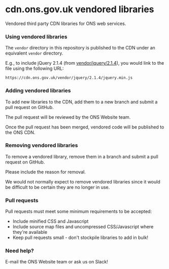 cdn.ons.gov.uk vendored libraries
=================================

Vendored third party CDN libraries for ONS web services.

### Using vendored libraries

The `vendor` directory in this repository is published to the CDN
under an equivalent `vendor` directory.

E.g., to include jQuery 2.1.4 (from [vendor/jquery/2.1.4](vendor/jquery/2.1.4)), you would
link to the file using the following URL:
```
https://cdn.ons.gov.uk/vendor/jquery/2.1.4/jquery.min.js
```

### Adding vendored libraries

To add new libraries to the CDN, add them to a new branch and
submit a pull request on GitHub.

The pull request will be reviewed by the ONS Website team.

Once the pull request has been merged, vendored code will be published
to the ONS CDN.

### Removing vendored libraries

To remove a vendored library, remove them in a branch and submit a
pull request on GitHub.

Please include the reason for removal.

We would not normally expect to remove vendored libraries since
it would be difficult to be certain they are no longer in use.

### Pull requests

Pull requests must meet some minimum requirements to be accepted:

* Include minified CSS and Javascript
* Include source map files and uncompressed CSS/Javascript where they're available
* Keep pull requests small - don't stockpile libraries to add in bulk!

### Need help?

E-mail the ONS Website team or ask us on Slack!

